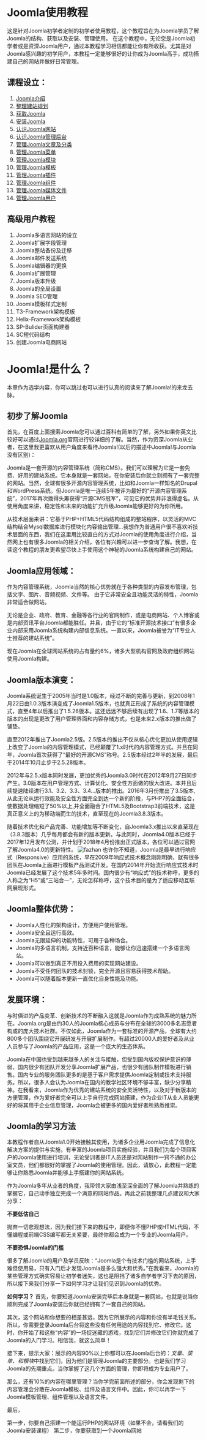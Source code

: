# Joomla使用教程
这是针对Joomla初学者定制的初学者使用教程，这个教程旨在为Joomla学员了解Joomla的结构、获取以及安装、管理使用。
在这个教程中，无论您是Joomla初学者或是资深Joomla用户，通过本教程学习相信都能让你有所收获。尤其是对Joomla感兴趣的初学用户，本教程一定能够很好的让你成为Joomla高手，成功搭建自己的网站并做好日常管理。
## 课程设立：
1. [Joomla介绍](./Joomle介绍)
2. [整理建站规划](./整理建站规划)
3. [获取Joomla](./获取Joomla)
4. [安装Joomla](install)
5. [认识Joomla网站](frontend)
6. [认识Joomla管理后台](administration)
7. [管理Joomla文章及分类](article)
8. [管理Joomla菜单](menu)
9. [管理Joomla模块](module)
10. [管理Joomla模板](template)
11. [管理Joomla插件](plugin)
12. [管理Joomla组件](component)
13. [管理Joomla媒体文件](images)
14. [管理Joomla用户](user)
## 高级用户教程
1. Joomla多语言网站的设立
2. Joomla扩展字段管理
3. Joomla整站备份及迁移
16. Joomla邮件发送系统
17. Joomla编辑器的更换
18. Joomla扩展管理
19. Joomla版本升级
20. Joomla的全局设置
21. Joomla SEO管理
22. Joomla模板样式定制
23. T3-Framework架构模板
24. Helix-Framework架构模板
25. SP-Bulider页面构建器
26. SC短代码结构
27. 创建Joomla电商网站



# Joomla!是什么？

本章作为选学内容，你可以跳过也可以进行认真的阅读来了解Joomla!的来龙去脉。
## 初步了解Joomla
首先，在百度上面搜索Joomla您可以通过百科有简单的了解，另外如果你英文比较好可以通过[Joomla.org](http://Joomla.org)官网进行较详细的了解。当然，作为资深Joomla从业者，在这里我更喜欢从用户角度来看待Joomla!(以后的描述中Joomla!与Joomla没有区别)：

Joomla是一套开源的内容管理系统（简称CMS）。我们可以理解为它是一套免费、好用的建站系统。它本身就是一套网站，在你安装后你就立刻拥有了一套完整的网站。当然，全球有很多开源内容管理系统，比如和Joomla一样知名的Drupal和WordPress系统。但Joomla是唯一连续5年被评为最好的“开源内容管理系统”，2017年再次拨得头筹获得“开源CMS冠军”，可见它的优势并非浪得虚名。从使用角度来讲，稳定性和未来的功能扩充升级Joomla能够更好的为你所用。

从技术层面来讲：它基于PHP+HTML5代码结构组成的整站程序，以灵活的MVC结构结合Mysql数据库进行模块化内容输出管理...我想作为普通用户很不喜欢听技术层面的东西，我们在这里用比较直白的方式对Joomla的使用角度进行介绍，当然网上也有很多Joomla的相关介绍，各位有兴趣可以进一步查询了解。我想，在读这个教程的朋友更希望尽快上手使用这个神秘的Joomla系统构建自己的网站。

## Joomla应用领域：
作为内容管理系统，Joomla当然的核心优势就在于各种类型的内容发布管理，包括文字、图片、音频视频、文件等。 由于它非常安全且功能灵活的特性，Joomla非常适合做网站。

无论是企业、政府、教育、金融等各行业的官网制作，或是电商网站、个人博客或是内部资讯平台Joomla都能胜任。并且，由于它的“标准开源技术接口”有很多企业内部采用Joomla系统构建内部信息系统。一直以来，Joomla被誉为“IT专业人士推荐的建站系统”。

现在Joomla在全球网站系统的占有量约6%，诸多大型机构官网及政府组织网站使用Joomla构建。

## Joomla版本演变：

Joomla系统诞生于2005年当时是1.0版本，经过不断的完善与更新，到2008年1月22日由1.0.3版本演变成了Joomla1.5版本，也就真正形成了系统的内容管理模式，直至4年以后推出了1.5.26版本。这还远远不够后续有出现了1.6、1.7等版本的版本的出现是更改了用户管理界面和内容存储方式，也是未来2.x版本的推出做了铺垫。

直至2012年推出了Joomla2.5版。2.5版本的推出不仅从核心优化更加从使用逻辑上改变了Joomla的内容管理模式，已经颠覆了1.x时代的内容管理方式。并且在同年，Joomla首次获得了“最好的开源CMS”称号。2.5版本经过2年半的发展，最后于2014年10月止步于2.5.28版本。

2012年与2.5.x版本同时发展，更加优秀的Joomla3.0时代在2012年9月27日同步产生。3.0版本在用户管理方式、计算优化、安全性方面做的很大改进。本并且后续提速陆续进行3.1、3.2、3.3、3.4...版本的推出。2016年3月份推出了3.5版本,从此无论从运行效能及安全性方面完全到达一个新的阶段，与PHP7的全面结合，使数据处理缩短了50%以上,并全面融合了HTML5及Bootstrap3前端技术，这是真正意义上的为移动端而生的技术，直至现在的Joomla3.8.3版本。

随着技术优化和产品完善、功能增加等不断变化，自Joomla3.x推出以来直至现在（3.8.3版本）几乎每月都会有新的版本更新。与此同时，Joomla4.0版本已经于2017年12月发布公测，并计划于2018年4月份推出正式版本，各位可以通过官网了解Joomla4.0的更新特性。
![fazhan](https://www.joomlass.com/images/blog/jiaocheng/chuji/01/joomlafazhan2.jpg)
也许你不知道，Joomla是最早进行响应式（Responsive）应用的系统，早在2009年响应式技术概念刚刚明确，就有很多团队在Joomla上面进行模板产品测试开发。在国内2014年开始流行响应式技术时Joomla已经发展了这个技术5年多时间。国内很少有“响应式”的技术称呼，更多的人称之为“H5”或“三站合一”，无论怎样称呼，这个技术目的是为了适应移动互联网展现形式。

## Joomla整体优势：
- Joomla人性化的架构设计，方便用户使用管理。
- Joomla安全且运行高效。
- Joomla无限延伸的功能特性，可用于各种场合。
- Joomla的多语言机制，支持近百种语言，能够让你迅速搭建一个多语言网站。
- Joomla可以做到真正不用投入费用的实现网站建设。
- Joomla不受任何团队的技术封锁，完全开源且容易获得技术帮助。
- Joomla可以随着版本更新一直优化自身性能及功能。

## 发展环境：
与时俱进的产品变革、创新技术的不断融入这就是Joomla作为成熟系统的魅力所在。Joomla.org是由约30人的Joomla核心成员与分布在全球的3000多名志愿者构成的庞大技术社群。不仅如此，Joomla作为一套标准的开源产品，全球有大约800多个团队围绕它开展研发与开展扩展制作。有超过20000人的爱好者及从业人员参与了Joomla的产品应用，这是一个庞大的生态体系。

Joomla在中国也受到越来越多人的关注与接触，但受到国内版权保护意识的薄弱，国内很少有团队开发分享Joomla扩展产品，也很少有团队制作模板进行销售。国内专业的服务团队更多的是基于客户需求提供Joomla定制或技术支持服务。所以，很多人会认为Joomla在国内的教学社区环境不够丰富，缺少分享精神。在我看来，Joomla作为优秀的建站系统的安全灵活特性，以及对于新版本的方便管理，作为爱好者完全可以上手自行完成网站搭建，作为企业IT从业人员能更好的将其用于企业信息管理，Joomla会被更多的国内爱好者所熟悉推崇。

## Joomla的学习方法
本教程作者自从Joomla1.0开始接触其使用，为诸多企业用Joomla完成了信息化解决方案的提供与实施，有丰富的Joomla项目实施经验，并且我们为每个项目客户的Joomla使用进行培训，无论受训者是IT人员还是对网站制作一窍不通的办公室文员，他们都很好的掌握了Joomla的使用管理。因此，请放心，此教程一定能够让你熟悉Joomla并能够上手搭建你的网站系统。

作为Joomla多年从业者的角度，我带领大家由浅至深全面的了解Joomla并熟练的掌握它，自己动手独立完成一个满意的网站作品。再此之前我整理几点建议和大家分享：

**不要低估自己**

抛弃一切悲观想法，因为我们接下来的教程中，即便你不懂PHP或HTML代码，不懂编程或前端CSS编写都无关紧要，最终你都会成为一个专业的Joomla用户。

**不要恐惧Joomla的门槛**

很多了解Joomla的用户及学员反映：“Joomla是个有技术门槛的网站系统，上手难但使用易，只有入门后才发现Joomla是多么强大和优秀。”在我看来，Joomla的某些管理方式确实容易让初学者迷失，这也是阻挡了诸多自学者学习下去的原因，所以接下来我们分享一下如何学习才让我们见识到Joomla的优秀。

**如何学习？**
首先，你要知道Joomla安装完毕后本身就是一套网站，也就是说当你顺利完成了Joomla安装后你就已经拥有了一套自己的网站。

其次，这个网站和你想要的相差甚远，因为它所展示的内容和你没有半毛钱关系。所以，你需要登录Joomla后台将这些没有任何用途的内容找到它、修改它。这时，你开始了和这些“内容”的一场捉迷藏的游戏，找到它们并修改它们你就完成了Joomla的入门学习。相信我，就这么简单！

接下来，提示大家：展示的内容90%以上你都可以在Joomla后台的：*文章、菜单、和模块*中找到它们，因为他们是管理Joomla的主要部分。也是我们学习Joomla的先期重点。当你掌握了这几个方面的管理，你即将成为专业用户了。

那么，还有10%的内容在哪里管理？当你学完前面所述的部分，你会发现剩下的内容管理会分散在Joomla模板、组件及语言文件中。因此，你可以再学一下Joomla模板管理、组件管理以及语言文件。

最后，


第一步，你要自己搭建一个能运行PHP的网站环境（如果不会，请看我们的Joomla安装课程）
第二步，你要获取到一个Joomla网站




[foo]: http://example.com/  "Optional Title Here"
